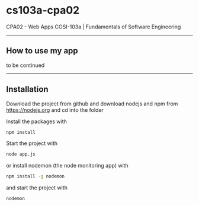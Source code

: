 # cs103a-cpa02
CPA02 - Web Apps
COSI-103a | Fundamentals of Software Engineering

---

## How to use my app
to be continued

---

## Installation
Download the project from github and download nodejs and npm from https://nodejs.org
and cd into the folder

Install the packages with
``` bash
npm install
```
Start the project with
``` bash
node app.js
```
or install nodemon (the node monitoring app) with
``` bash
npm install -g nodemon
```
and start the project with
``` bash
nodemon
```
